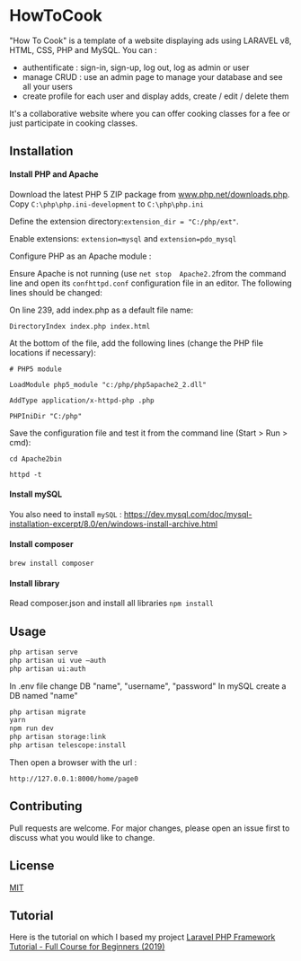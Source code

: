 # HowToCook 

"How To Cook" is a template of a website displaying ads using  LARAVEL v8, HTML, CSS, PHP and MySQL. You can :
- authentificate : sign-in, sign-up, log out, log as admin or user
- manage CRUD : use an admin page to manage your database and see all your users
- create profile for each user and display adds, create / edit / delete them 

It's a collaborative website where you can offer cooking classes for a fee or just participate in cooking classes. 

## Installation

#### Install PHP and Apache

Download the latest PHP 5 ZIP package from www.php.net/downloads.php.
Copy ```C:\php\php.ini-development``` to ```C:\php\php.ini```

Define the extension directory:```extension_dir = "C:/php/ext"```. 

Enable extensions: 
```extension=mysql``` and ```extension=pdo_mysql```

Configure PHP as an Apache module : 

Ensure Apache is not running (use ```net stop  Apache2.2```from the command line and open its ```confhttpd.conf``` configuration file in an editor. The following lines should be changed:

On line 239, add index.php as a default file name:

```DirectoryIndex index.php index.html```

At the bottom of the file, add the following lines (change the PHP file locations if necessary):

```# PHP5 module```

```LoadModule php5_module "c:/php/php5apache2_2.dll"```

```AddType application/x-httpd-php .php```

```PHPIniDir "C:/php"```

Save the configuration file and test it from the command line (Start > Run > cmd):

```cd Apache2bin```

```httpd -t```

#### Install mySQL

You also need to install ```mySQL``` : https://dev.mysql.com/doc/mysql-installation-excerpt/8.0/en/windows-install-archive.html

#### Install composer

```brew install composer```

#### Install library

Read composer.json and install all libraries 
```npm install ```

## Usage

```bash
php artisan serve
php artisan ui vue —auth
php artisan ui:auth
```
In .env file change DB "name", "username", "password"
In mySQL create a DB named "name" 


```bash
php artisan migrate
yarn
npm run dev
php artisan storage:link  
php artisan telescope:install  
```
 
Then open a browser with the url :

```http://127.0.0.1:8000/home/page0```

## Contributing
Pull requests are welcome. For major changes, please open an issue first to discuss what you would like to change.

## License
[MIT](https://choosealicense.com/licenses/mit/)

## Tutorial 
Here is the tutorial on which I based my project [Laravel PHP Framework Tutorial - Full Course for Beginners (2019)](https://www.youtube.com/watch?v=ImtZ5yENzgE)
